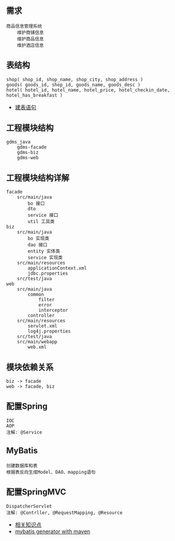 需求
----
    商品信息管理系统
        维护商铺信息
        维护商品信息
        维护酒店信息
    
表结构
----
    shop( shop_id, shop_name, shop_city, shop_address )
    goods( goods_id, shop_id, goods_name, goods_desc )
    hotel( hotel_id, hotel_name, hotel_price, hotel_checkin_date, hotel_has_breakfast )

- [建表语句](gdms-biz/src/main/resources/sql/shop_goods.sql)
    
工程模块结构
----
    gdms_java
        gdms-facade
        gdms-biz
        gdms-web
    
工程模块结构详解
----
    facade
        src/main/java
            bo 接口
            dto
            service 接口
            util 工具类
    biz
        src/main/java
            bo 实现类
            dao 接口
            entity 实体类
            service 实现类
        src/main/resources
            applicationContext.xml
            jdbc.properties
        src/test/java
    web
        src/main/java
            common
                filter
                error
                interceptor
            controller
        src/main/resources
            servlet.xml
            log4j.properties
        src/test/java
        src/main/webapp
            web.xml
        
模块依赖关系
----
    biz -> facade
    web -> facade, biz

配置Spring
----
    IOC
    AOP
    注解: @Service
    
MyBatis
----
    创建数据库和表
    根据表反向生成Model、DAO、mapping语句
    
配置SpringMVC
----
    DispatcherServlet
    注解: @Contrller, @RequestMapping, @Resource
    
- [相关知识点](Java.md)
- [mybatis generator with maven](http://www.mybatis.org/generator/running/runningWithMaven.html)
